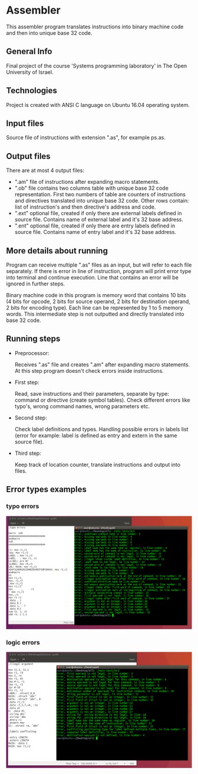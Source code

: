 # Assembler
This assembler program translates instructions into binary machine code and then into unique base 32 code.

## General Info
Final project of the course 'Systems programming laboratory' in The Open University of Israel.

## Technologies
Project is created with ANSI C language on Ubuntu 16.04 operating system.

## Input files
Source file of instructions with extension ".as", for example ps.as.

## Output files
There are at most 4 output files:
* ".am" file of instructions after expanding macro statements.
* ".ob" file contains two columns table with unique base 32 code representation. First two numbers of table are counters of instructions and directives translated into unique base 32 code. Other rows contain: list of instruction's and then directive's  address and code.
* ".ext" optional file, created if only there are external labels defined in source file. Contains name of external label and it's 32 base address.
* ".ent" optional file, created if only there are entry labels defined in source file. Contains name of entry label and it's 32 base address.

## More details about running
Program can receive multiple ".as" files as an input, but will refer to each file separately.
If there is error in line of instruction, program will print error type into terminal and continue execution. Line that contains an error will be ignored in further steps.  

Binary machine code in this program is memory word that contains 10 bits (4 bits for opcode, 2 bits for source operand, 2 bits for destination operand, 2 bits for encoding type). Each line can be represented by 1 to 5 memory words. This intermediate step is not outputted and directly translated into base 32 code. 

## Running steps
* Preprocessor: 

    Receives ".as" file and creates ".am" after expanding macro statements. At this step program doesn't check errors inside instructions.
* First step:

    Read, save instructions and their parameters, separate by type: command or directive (create symbol tables). Check different errors like typo's, wrong command names, wrong parameters etc.
* Second step: 

    Check label definitions and types. Handling possible errors in labels list (error for example: label is defined as entry and extern in the same source file). 
* Third step: 

    Keep track of location counter, translate instructions and output into files.


## Error types examples
### typo errors
![alt text](tests/er1.png)
### logic errors
![alt text](tests/er2.png)



